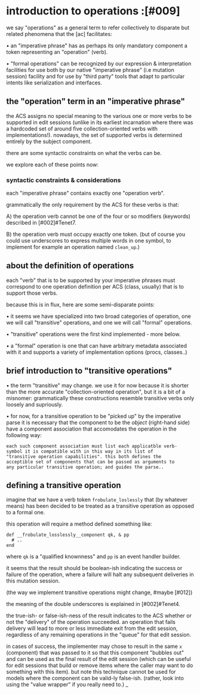 # introduction to operations :[#009]

we say "operations" as a general term to refer collectively to
disparate but related phenomena that the [ac] facilitates:

  • an "imperative phrase" has as perhaps its only mandatory
    component a token representing an "operation" (verb).

  • "formal operations" can be recognized by our expression &
    interpretation facilities for use both by our native
    "imperative phrase" (i.e mutation session) facility and
    for use by "third party" tools that adapt to particular
    intents like serialization and interfaces.




## the "operation" term in an "imperative phrase"

the ACS assigns no special meaning to the various one or more verbs to be
supported in edit sessions (unlike in its earliest incarnation where
there was a hardcoded set of around five collection-oriented verbs with
implementations!). nowadays, the set of supported verbs is determined
entirely by the subject component.

there are some syntactic constraints on what the verbs can be.

we explore each of these points now:




### syntactic constraints & considerations

each "imperative phrase" contains exactly one "operation verb".

grammatically the only requirement by the ACS for these verbs is that:

  A) the operation verb cannot be one of the four or so modifiers
     (keywords) described in [#002]#Tenet7.

  B) the operation verb must occupy exactly one token. (but of course
     you could use underscores to express multiple words in one symbol,
     to implement for example an operation named `clean_up`.)




## about the definition of operations

each "verb" that is to be supported by your imperative phrases must
correspond to one operation definition per ACS (class, usually) that is
to support those verbs.

because this is in flux, here are some semi-disparate points:

  • it seems we have specialized into two broad categories of operation,
    one we will call "transitive" operations, and one we will call
    "formal" operations.

  • "transitive" operations were the first kind implemented - more below.

  • a "formal" operation is one that can have arbitrary metadata
    associated with it and supports
    a variety of implementation options (procs, classes..)




## brief introduction to "transitive operations"

  • the term "transitive" may change. we use it for now because it is
    shorter than the more accurate "collection-oriented operation",
    but it is a bit of a misnomer: grammatically these constructions
    resemble transitive verbs only loosely and supriously.

  • for now, for a transitive operation to be "picked up" by the
    imperative parse it is necessary that the component to be the
    *object* (right-hand side) have a component association that
    accomodates the operation in the following way:

    each such component association must list each applicatble verb-
    symbol it is compatible with in this way in its list of
    "transitive operation capabilities". this both defines the
    acceptible set of components that can be passed as arguments to
    any particular transitive operation; and guides the parse..




## defining a transitive operation

imagine that we have a verb token `frobulate_loslessly` that (by
whatever means) has been decided to be treated as a transitive
operation as opposed to a formal one.

this operation will require a method defined something like:

    def __frobulate_losslessly__component qk, & pp
      # ..
    end

where `qk` is a "qualified knownness" and `pp` is an event handler
builder.

it seems that the result should be boolean-ish indicating the success
or failure of the operation, where a failure will halt any subsequent
deliveries in this mutation session.

(the way we implement transitive operations might change, #maybe [#012])


the meaning of the double underscores is explained in [#002]#Tenet4.

the true-ish- or false-ish-ness of the result indicates to the ACS
whether or not the "delivery" of the operation succeeded. an operation
that fails delivery will lead to more or less immediate exit from the
edit session, regardless of any remaining operations in the "queue" for
that edit session.

in cases of success, the implementer may chose to result in the same `x`
(component) that was passed to it so that this component "bubbles out" and
can be used as the final result of the edit session (which can be useful
for edit sessions that build or remove items where the caller may want to
do something with this item). but note this technique cannot be used for
models where the component can be valid-ly false-ish. (rather, look into
using the "value wrapper" if you really need to.)
_
